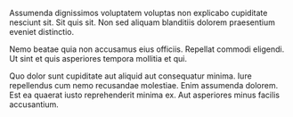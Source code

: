 Assumenda dignissimos voluptatem voluptas non explicabo cupiditate nesciunt sit. Sit quis sit. Non sed aliquam blanditiis dolorem praesentium eveniet distinctio.
 Nemo beatae quia non accusamus eius officiis. Repellat commodi eligendi. Ut sint et quis asperiores tempora mollitia et qui.
 Quo dolor sunt cupiditate aut aliquid aut consequatur minima. Iure repellendus cum nemo recusandae molestiae. Enim assumenda dolorem. Est ea quaerat iusto reprehenderit minima ex. Aut asperiores minus facilis accusantium.